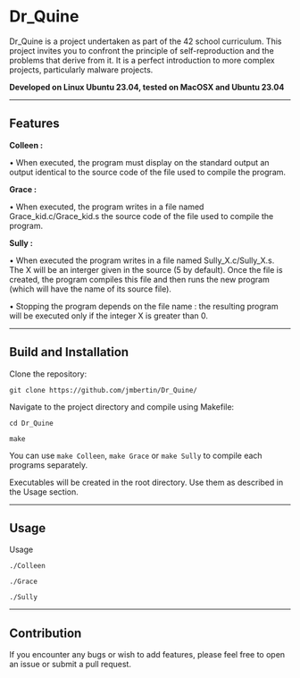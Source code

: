 # Dr_Quine

Dr_Quine is a project undertaken as part of the 42 school curriculum. This project invites you to confront the principle of self-reproduction and the problems that derive from it. It is a perfect introduction to more complex projects, particularly malware projects.

**Developed on Linux Ubuntu 23.04, tested on MacOSX and Ubuntu 23.04**

----

## Features

**Colleen :**

• When executed, the program must display on the standard output an output identical to the source code of the file used to compile the program.

**Grace :**

• When executed, the program writes in a file named Grace_kid.c/Grace_kid.s the source code of the file used to compile the program.

**Sully :**

• When executed the program writes in a file named Sully_X.c/Sully_X.s. The X will be an interger given in the source (5 by default). Once the file is created, the program
compiles this file and then runs the new program (which will have the name of its source file).

• Stopping the program depends on the file name : the resulting program will be executed only if the integer X is greater than 0.

----

## Build and Installation

Clone the repository:

``git clone https://github.com/jmbertin/Dr_Quine/``

Navigate to the project directory and compile using Makefile:

``cd Dr_Quine``

``make``

You can use ``make Colleen``, ``make Grace`` or ``make Sully`` to compile each programs separately.

Executables will be created in the root directory. Use them as described in the Usage section.

----

## Usage

Usage

``./Colleen``

``./Grace``

``./Sully``

----

## Contribution
If you encounter any bugs or wish to add features, please feel free to open an issue or submit a pull request.
